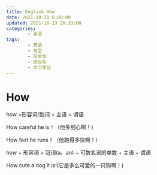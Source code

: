 ```yaml
---
title: English How
date: 2021-10-21 6:00:00
updated: 2021-10-23 20:33:00
categories:
        - 英语
tags:
        - 英语
        - 句型
        - 简单句
        - 感叹句
        - 学习笔记
---
```

# How

how  +形容词/副词 + 主语 + 谓语

How careful he is！（他多细心啊！)

How fast he runs！（他跑得多快啊！）



how + 形容词 + 冠词(a、an) + 可数名词的单数 + 主语 + 谓语

How cute a dog it is!(它是多么可爱的一只狗啊！)